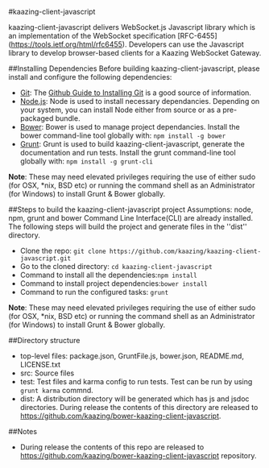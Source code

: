 #kaazing-client-javascript 

kaazing-client-javascript delivers WebSocket.js Javascript library which is an implementation of the WebSocket specification [RFC-6455] (https://tools.ietf.org/html/rfc6455). Developers can use the Javascript library to develop browser-based clients for a Kaazing WebSocket Gateway.

##Installing Dependencies
Before building kaazing-client-javascript, please install and configure the following dependencies:

* [Git](http://git-scm.com/): The [Github Guide to Installing Git](https://help.github.com/articles/set-up-git) is a good source of information.
* [Node.js](http://nodejs.org/): Node is used to install necessary dependancies. Depending on your system, you can install Node either from source or as a pre-packaged bundle.
* [Bower](http://bower.io/): Bower is used to manage project dependancies. Install the bower command-line tool globally with:  ```npm install -g bower```
* [Grunt](http://gruntjs.com/): Grunt is used to build kaazing-client-javascript, generate the documentation and run tests. Install the grunt command-line tool globally with: ```npm install -g grunt-cli```

**Note**: These may need elevated privileges requiring the use of either sudo (for OSX, *nix, BSD etc) or running the command shell as an Administrator (for Windows) to install Grunt & Bower globally.


##Steps to build the kaazing-client-javascript project
Assumptions: node, npm, grunt and bower Command Line Interface(CLI) are already installed. The following steps will build the project and generate files in the ''dist'' directory.

* Clone the repo: ```git clone https://github.com/kaazing/kaazing-client-javascript.git```
* Go to the cloned directory: ```cd kaazing-client-javascript```
* Command to install all the dependencies:```npm install```
* Command to install project dependencies:```bower install```
* Command to run the configured tasks: ```grunt```

**Note**: These may need elevated privileges requiring the use of either sudo (for OSX, *nix, BSD etc) or running the command shell as an Administrator (for Windows) to install Grunt & Bower globally.


##Directory structure
* top-level files: package.json, GruntFile.js, bower.json, README.md, LICENSE.txt
* src: Source files
* test: Test files and karma config to run tests. Test can be run by using ```grunt karma``` commnd.
* dist: A distribution directory will be generated which has js and jsdoc directories. During release
  the contents of this directory are released to https://github.com/kaazing/bower-kaazing-client-javascript.

##Notes
* During release the contents of this repo are released to https://github.com/kaazing/bower-kaazing-client-javascript repository.
